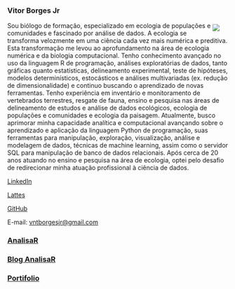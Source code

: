 ### **Vitor Borges Jr**

<p><img style="float: right;margin:5px 20px 5px 1px" src="/home/cla/Documentos/Vitor/vntborgesjr/imagens/Vitor-Borges-Jr1.png"></p>
<!--
<img style="float: right;margin:5px 20px 5px 1px" src="/home/cla/Documentos/Vitor/vntborgesjr/imagens/Vitor-Borges-Jr1.png">
-->


Sou biólogo de formação, especializado em ecologia de populações e comunidades e fascinado por análise de dados. A ecologia se transforma velozmente em uma ciência cada vez mais numérica e preditiva. Esta transformação me levou ao aprofundamento na área de ecologia numérica e da biologia computacional. Tenho conhecimento avançado no uso da linguagem R de programação, análises exploratórias de dados, tanto gráficas quanto estatísticas, delineamento experimental, teste de hipóteses, modelos determinísticos, estocásticos e análises multivariadas (ex. redução de dimensionalidade) e continuo buscando o aprendizado de novas ferramentas. Tenho experiência em inventário e monitoramento de vertebrados terrestres, resgate de fauna, ensino e pesquisa nas áreas de delineamento de estudos e análise de dados ecológicos, ecologia de populações e comunidades e ecologia da paisagem. Atualmente, busco aprimorar minha capacidade analítica e computacional avançando sobre o aprendizado e aplicação da linguagem Python de programação, suas ferramentas para manipulação, exploração, visualização, análise e modelagem de dados, técnicas de machine learning, assim como o servidor SQL para manipulação de banco de dados relacionais. Após cerca de 20 anos atuando no ensino e pesquisa na área de ecologia, optei pelo desafio de redirecionar minha atuação profissional à ciência de dados.

[LinkedIn](https://www.linkedin.com/in/vitor-borges-1bb19aa4/)

[Lattes](http://lattes.cnpq.br/2313576480433850)

[GitHub](https://github.com/vntborgesjr)

E-mail: [vntborgesjr@gmail.com](vntborgesjr@gmail.com)

### [AnalisaR](index.html)

### [Blog AnalisaR](Blog-AnalisaR.html)

### [Portifolio](Portifolio.html)